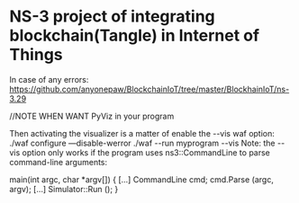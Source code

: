 # NS-3 project of integrating blockchain(Tangle) in Internet of Things


In case of any errors:
https://github.com/anyonepaw/BlockchainIoT/tree/master/BlockhainIoT/ns-3.29




//NOTE WHEN WANT PyViz in your program

Then activating the visualizer is a matter of enable the --vis waf option:
./waf configure —disable-werror
./waf --run myprogram --vis
Note: the --vis option only works if the program uses ns3::CommandLine to parse command-line arguments:

main(int argc, char *argv[])
{
   [...]
   CommandLine cmd;
   cmd.Parse (argc, argv);
   [...]
   Simulator::Run ();
 }
